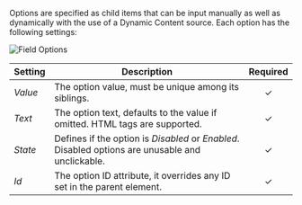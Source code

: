 Options are specified as child items that can be input manually as well as dynamically with the use of a Dynamic Content source. Each option has the following settings:

![Field Options](./assets/elements/options.webp)

| Setting | Description                                                                                      | Required |
| ------- | ------------------------------------------------------------------------------------------------ | :------: |
| _Value_ | The option value, must be unique among its siblings.                                             | &#x2713; |
| _Text_  | The option text, defaults to the value if omitted. HTML tags are supported.                      | &#x2713; |
| _State_ | Defines if the option is _Disabled_ or _Enabled_. Disabled options are unusable and unclickable. | &#x2713; |
| _Id_    | The option ID attribute, it overrides any ID set in the parent element.                          | &#x2713; |
